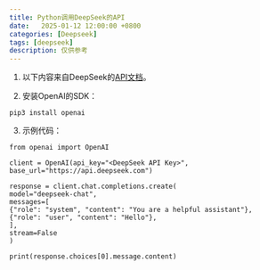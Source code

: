 ```yaml
---
title: Python调用DeepSeek的API
date:   2025-01-12 12:00:00 +0800
categories: [Deepseek]
tags: [deepseek]
description: 仅供参考
---
```


1. 以下内容来自DeepSeek的[API文档](https://api-docs.deepseek.com/zh-cn/)。

2. 安装OpenAI的SDK：
```
pip3 install openai
```

3. 示例代码：
```
from openai import OpenAI  
  
client = OpenAI(api_key="<DeepSeek API Key>", base_url="https://api.deepseek.com")  
  
response = client.chat.completions.create(  
model="deepseek-chat",  
messages=[  
{"role": "system", "content": "You are a helpful assistant"},  
{"role": "user", "content": "Hello"},  
],  
stream=False  
)  
  
print(response.choices[0].message.content)
```

